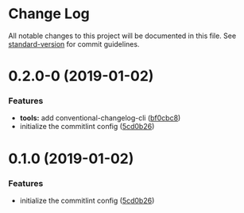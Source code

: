 # Change Log

All notable changes to this project will be documented in this file. See [standard-version](https://github.com/conventional-changelog/standard-version) for commit guidelines.

<a name="0.2.0-0"></a>
# 0.2.0-0 (2019-01-02)


### Features

* **tools:** add conventional-changelog-cli ([bf0cbc8](https://github.com/Limtick/commitlint-demo/commit/bf0cbc8))
* initialize the commitlint config ([5cd0b26](https://github.com/Limtick/commitlint-demo/commit/5cd0b26))



# 0.1.0 (2019-01-02)


### Features

* initialize the commitlint config ([5cd0b26](https://github.com/Limtick/commitlint-demo/commit/5cd0b26))
